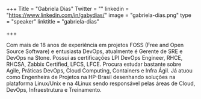 +++
Title = "Gabriela Dias"
Twitter = ""
linkedin = "https://www.linkedin.com/in/gabydias/"
image = "gabriela-dias.png"
type = "speaker"
linktitle = "gabriela-dias"

+++

Com mais de 18 anos de experiência em projetos FOSS (Free and Open Source Software) e entusiasta DevOps, atualmente é Gerente de SRE e DevOps na Stone. Possui as certificações LPI DevOps Engineer, RHCE, RHCSA, Zabbix Certified, LFCS, LFCE. Procura estudar bastante sobre Agile, Práticas DevOps, Cloud Computing, Containers e Infra Ágil. Já atuou como Engenheira de Projetos na HP-Brasil desenhando soluções na plataforma Linux/Unix e na 4Linux sendo responsável pelas áreas de Cloud, DevOps, Infraestrutura e Treinamento.
